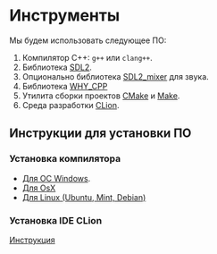 # Инструменты

Мы будем использовать следующее ПО:

1. Компилятор C++: `g++` или `clang++`.
2. Библиотека [SDL2](https://www.libsdl.org/).
3. Опционально библиотека [SDL2_mixer](https://www.libsdl.org/projects/SDL_mixer/) для звука.
3. Библиотека [WHY_CPP](https://github.com/senior-sigan/WHY_CPP)
4. Утилита сборки проектов [CMake](https://cmake.org/) и [Make](https://ru.wikipedia.org/wiki/Make).
5. Среда разработки [CLion](https://www.jetbrains.com/clion/).

## Инструкции для установки ПО

### Установка компилятора

- [Для ОС Windows](../tools/msys2.md).
- [Для OsX](../tools/osx.md)
- [Для Linux (Ubuntu, Mint, Debian)](../tools/linux_deb.md)

### Установка IDE CLion

[Инструкция](../tools/clion.md)
